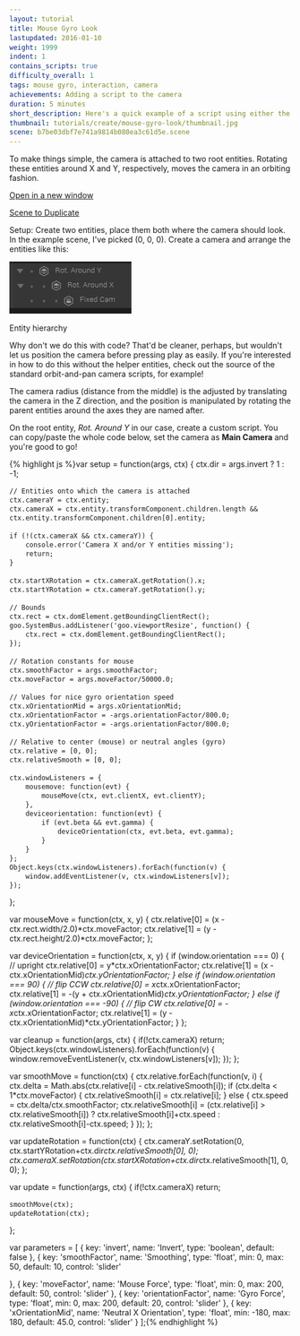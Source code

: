 ```yaml
---
layout: tutorial
title: Mouse Gyro Look
lastupdated: 2016-01-10
weight: 1999
indent: 1
contains_scripts: true
difficulty_overall: 1
tags: mouse gyro, interaction, camera
achievements: Adding a script to the camera
duration: 5 minutes
short_description: Here's a quick example of a script using either the position of the mouse or the orientation of a device to move the camera.
thumbnail: tutorials/create/mouse-gyro-look/thumbnail.jpg
scene: b7be03dbf7e741a9814b080ea3c61d5e.scene
---
```


To make things simple, the camera is attached to two root entities. Rotating these entities around X and Y, respectively, moves the camera in an orbiting fashion.

<a href="https://goote.ch/2b256a9988534a8bbd87f0b54a6a7c67.scene/">Open in a new window</a>

<a href="https://create.goocreate.com/22307/2b256a9988534a8bbd87f0b54a6a7c67.scene">Scene to Duplicate</a>

Setup: Create two entities, place them both where the camera should look. In the example scene, I've picked (0, 0, 0). Create a camera and arrange the entities like this:

<img class="size-full wp-image-1180" src="2014-11-11-15_39_17-Goo-Create.jpg" alt="Entity hierarchy" />

Entity hierarchy

Why don't we do this with code? That'd be cleaner, perhaps, but wouldn't let us position the camera before pressing play as easily. If you're interested in how to do this without the helper entities, check out the source of the standard orbit-and-pan camera scripts, for example!

The camera radius (distance from the middle) is the adjusted by translating the camera in the Z direction, and the position is manipulated by rotating the parent entities around the axes they are named after.

On the root entity, <em>Rot. Around Y</em> in our case, create a custom script. You can copy/paste the whole code below, set the camera as <strong>Main Camera</strong> and you're good to go!

{% highlight js %}var setup = function(args, ctx) {
    ctx.dir = args.invert ? 1 : -1;

    // Entities onto which the camera is attached
    ctx.cameraY = ctx.entity;
    ctx.cameraX = ctx.entity.transformComponent.children.length && ctx.entity.transformComponent.children[0].entity;

    if (!(ctx.cameraX && ctx.cameraY)) {
        console.error('Camera X and/or Y entities missing');
        return;
    }

    ctx.startXRotation = ctx.cameraX.getRotation().x;
    ctx.startYRotation = ctx.cameraY.getRotation().y;

    // Bounds
    ctx.rect = ctx.domElement.getBoundingClientRect();
    goo.SystemBus.addListener('goo.viewportResize', function() {
        ctx.rect = ctx.domElement.getBoundingClientRect();
    });

    // Rotation constants for mouse
    ctx.smoothFactor = args.smoothFactor;
    ctx.moveFactor = args.moveFactor/50000.0;

    // Values for nice gyro orientation speed
    ctx.xOrientationMid = args.xOrientationMid;
    ctx.xOrientationFactor = -args.orientationFactor/800.0;
    ctx.yOrientationFactor = -args.orientationFactor/800.0;

    // Relative to center (mouse) or neutral angles (gyro)
    ctx.relative = [0, 0];
    ctx.relativeSmooth = [0, 0];

    ctx.windowListeners = {
        mousemove: function(evt) {
            mouseMove(ctx, evt.clientX, evt.clientY);
        },
        deviceorientation: function(evt) {
            if (evt.beta && evt.gamma) {
                deviceOrientation(ctx, evt.beta, evt.gamma);
            }
        }
    };
    Object.keys(ctx.windowListeners).forEach(function(v) {
        window.addEventListener(v, ctx.windowListeners[v]);
    });
};

var mouseMove = function(ctx, x, y) {
    ctx.relative[0] = (x - ctx.rect.width/2.0)*ctx.moveFactor;
    ctx.relative[1] = (y - ctx.rect.height/2.0)*ctx.moveFactor;
};

var deviceOrientation = function(ctx, x, y) {
    if (window.orientation === 0) {
        // upright
        ctx.relative[0] = y*ctx.xOrientationFactor;
        ctx.relative[1] = (x - ctx.xOrientationMid)*ctx.yOrientationFactor;
    } else if (window.orientation === 90) {
        // flip CCW
        ctx.relative[0] = x*ctx.xOrientationFactor;
        ctx.relative[1] = -(y + ctx.xOrientationMid)*ctx.yOrientationFactor;
    } else if (window.orientation === -90) {
        // flip CW
        ctx.relative[0] = -x*ctx.xOrientationFactor;
        ctx.relative[1] = (y - ctx.xOrientationMid)*ctx.yOrientationFactor;
    }
};

var cleanup = function(args, ctx) {
    if(!ctx.cameraX) return;
    Object.keys(ctx.windowListeners).forEach(function(v) {
        window.removeEventListener(v, ctx.windowListeners[v]);
    });
};

var smoothMove = function(ctx) {
    ctx.relative.forEach(function(v, i) {
        ctx.delta = Math.abs(ctx.relative[i] - ctx.relativeSmooth[i]);
        if (ctx.delta < 1*ctx.moveFactor) {
            ctx.relativeSmooth[i] = ctx.relative[i];
        } else {
            ctx.speed = ctx.delta/ctx.smoothFactor;
            ctx.relativeSmooth[i] = (ctx.relative[i] > ctx.relativeSmooth[i]) ?
                ctx.relativeSmooth[i]+ctx.speed : ctx.relativeSmooth[i]-ctx.speed;
        }
    });
};

var updateRotation = function(ctx) {
    ctx.cameraY.setRotation(0, ctx.startYRotation+ctx.dir*ctx.relativeSmooth[0], 0);
    ctx.cameraX.setRotation(ctx.startXRotation+ctx.dir*ctx.relativeSmooth[1], 0, 0);
};

var update = function(args, ctx) {
    if(!ctx.cameraX) return;

    smoothMove(ctx);
    updateRotation(ctx);
};

var parameters = [
{
    key: 'invert',
    name: 'Invert',
    type: 'boolean',
    default: false
},
{
    key: 'smoothFactor',
    name: 'Smoothing',
    type: 'float',
    min: 0,
    max: 50,
    default: 10,
    control: 'slider'

},
{
    key: 'moveFactor',
    name: 'Mouse Force',
    type: 'float',
    min: 0,
    max: 200,
    default: 50,
    control: 'slider'
},
{
    key: 'orientationFactor',
    name: 'Gyro Force',
    type: 'float',
    min: 0,
    max: 200,
    default: 20,
    control: 'slider'
},
{
    key: 'xOrientationMid',
    name: 'Neutral X Orientation',
    type: 'float',
    min: -180,
    max: 180,
    default: 45.0,
    control: 'slider'
}
];{% endhighlight %}
